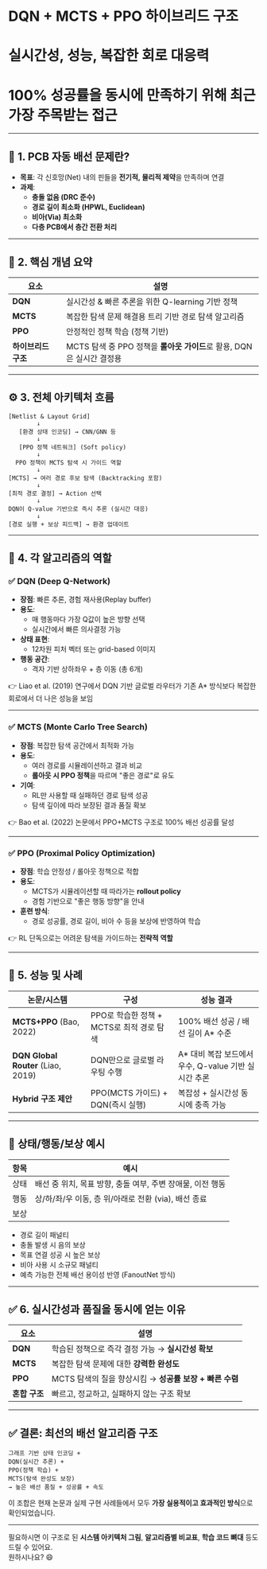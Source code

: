 # **DQN + MCTS + PPO 하이브리드 구조**
# **실시간성**, **성능**, **복잡한 회로 대응력**
# **100% 성공률**을 동시에 만족하기 위해 최근 가장 주목받는 접근

---

## 🧭 1. PCB 자동 배선 문제란?

- **목표**: 각 신호망(Net) 내의 핀들을 **전기적, 물리적 제약**을 만족하며 연결
- **과제**:
  - **충돌 없음 (DRC 준수)**
  - **경로 길이 최소화 (HPWL, Euclidean)**
  - **비아(Via) 최소화**
  - **다층 PCB에서 층간 전환 처리**

---

## 🧠 2. 핵심 개념 요약

| 요소         | 설명 |
|--------------|------|
| **DQN**      | 실시간성 & 빠른 추론을 위한 Q-learning 기반 정책 |
| **MCTS**     | 복잡한 탐색 문제 해결용 트리 기반 경로 탐색 알고리즘 |
| **PPO**      | 안정적인 정책 학습 (정책 기반) |
| **하이브리드 구조** | MCTS 탐색 중 PPO 정책을 **롤아웃 가이드**로 활용, DQN은 실시간 결정용 |

---

## ⚙️ 3. 전체 아키텍처 흐름

```plaintext
[Netlist & Layout Grid]
        ↓
   [환경 상태 인코딩] → CNN/GNN 등
        ↓
   [PPO 정책 네트워크] (Soft policy)
        ↓
  PPO 정책이 MCTS 탐색 시 가이드 역할
        ↓
[MCTS] → 여러 경로 후보 탐색 (Backtracking 포함)
        ↓
[최적 경로 결정] → Action 선택
        ↓
DQN이 Q-value 기반으로 즉시 추론 (실시간 대응)
        ↓
[경로 실행 + 보상 피드백] → 환경 업데이트
```

---

## 🧩 4. 각 알고리즘의 역할

### ✅ DQN (Deep Q-Network)

- **장점**: 빠른 추론, 경험 재사용(Replay buffer)
- **용도**:
  - 매 행동마다 가장 Q값이 높은 방향 선택
  - 실시간에서 빠른 의사결정 가능
- **상태 표현**:
  - 12차원 피처 벡터 또는 grid-based 이미지
- **행동 공간**:
  - 격자 기반 상하좌우 + 층 이동 (총 6개)

👉 Liao et al. (2019) 연구에서 DQN 기반 글로벌 라우터가 기존 A* 방식보다 복잡한 회로에서 더 나은 성능을 보임

---

### ✅ MCTS (Monte Carlo Tree Search)

- **장점**: 복잡한 탐색 공간에서 최적화 가능
- **용도**:
  - 여러 경로를 시뮬레이션하고 결과 비교
  - **롤아웃 시 PPO 정책**을 따르며 "좋은 경로"로 유도
- **기여**:
  - RL만 사용할 때 실패하던 경로 탐색 성공
  - 탐색 깊이에 따라 보장된 결과 품질 확보

👉 Bao et al. (2022) 논문에서 PPO+MCTS 구조로 100% 배선 성공률 달성

---

### ✅ PPO (Proximal Policy Optimization)

- **장점**: 학습 안정성 / 롤아웃 정책으로 적합
- **용도**:
  - MCTS가 시뮬레이션할 때 따라가는 **rollout policy**
  - 경험 기반으로 "좋은 행동 방향"을 안내
- **훈련 방식**:
  - 경로 성공률, 경로 길이, 비아 수 등을 보상에 반영하여 학습

👉 RL 단독으로는 어려운 탐색을 가이드하는 **전략적 역할**

---

## 🧪 5. 성능 및 사례

| 논문/시스템 | 구성 | 성능 결과 |
|-------------|------|-----------|
| **MCTS+PPO** (Bao, 2022) | PPO로 학습한 정책 + MCTS로 최적 경로 탐색 | 100% 배선 성공 / 배선 길이 A* 수준 |
| **DQN Global Router** (Liao, 2019) | DQN만으로 글로벌 라우팅 수행 | A* 대비 복잡 보드에서 우수, Q-value 기반 실시간 추론 |
| **Hybrid 구조 제안** | PPO(MCTS 가이드) + DQN(즉시 실행) | 복잡성 + 실시간성 동시에 충족 가능 |

---

## 🧠 상태/행동/보상 예시

| 항목 | 예시 |
|------|------|
| 상태 | 배선 중 위치, 목표 방향, 충돌 여부, 주변 장애물, 이전 행동 |
| 행동 | 상/하/좌/우 이동, 층 위/아래로 전환 (via), 배선 종료 |
| 보상 |  
- 경로 길이 패널티  
- 충돌 발생 시 음의 보상  
- 목표 연결 성공 시 높은 보상  
- 비아 사용 시 소규모 패널티  
- 예측 가능한 전체 배선 용이성 반영 (FanoutNet 방식)  

---

## ✅ 6. 실시간성과 품질을 동시에 얻는 이유

| 요소 | 설명 |
|------|------|
| **DQN** | 학습된 정책으로 즉각 결정 가능 → **실시간성 확보** |
| **MCTS** | 복잡한 탐색 문제에 대한 **강력한 완성도** |
| **PPO** | MCTS 탐색의 질을 향상시킴 → **성공률 보장 + 빠른 수렴** |
| **혼합 구조** | 빠르고, 정교하고, 실패하지 않는 구조 확보 |

---

## ✅ 결론: 최선의 배선 알고리즘 구조

```text
그래프 기반 상태 인코딩 +
DQN(실시간 추론) +
PPO(정책 학습) +
MCTS(탐색 완성도 보장)
→ 높은 배선 품질 + 성공률 + 속도
```

이 조합은 현재 논문과 실제 구현 사례들에서 모두 **가장 실용적이고 효과적인 방식**으로 확인되었습니다.

---

필요하시면 이 구조로 된 **시스템 아키텍처 그림**, **알고리즘별 비교표**, **학습 코드 뼈대** 등도 드릴 수 있어요.  
원하시나요? 😄
